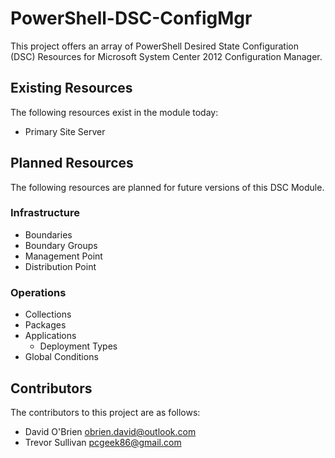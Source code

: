 PowerShell-DSC-ConfigMgr
========================

This project offers an array of PowerShell Desired State Configuration (DSC) Resources for Microsoft System Center 2012 Configuration Manager.

Existing Resources
--------

The following resources exist in the module today:
* Primary Site Server

Planned Resources
-------

The following resources are planned for future versions of this DSC Module.

### Infrastructure
* Boundaries
* Boundary Groups
* Management Point
* Distribution Point

### Operations

* Collections
* Packages
* Applications
  * Deployment Types
* Global Conditions

Contributors
----------

The contributors to this project are as follows:

* David O'Brien <obrien.david@outlook.com>
* Trevor Sullivan <pcgeek86@gmail.com>

